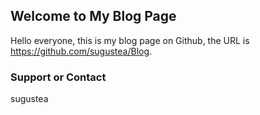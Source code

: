 ## Welcome to My Blog Page

Hello everyone, this is my blog page on Github, the URL is https://github.com/sugustea/Blog. 

### Support or Contact

sugustea

